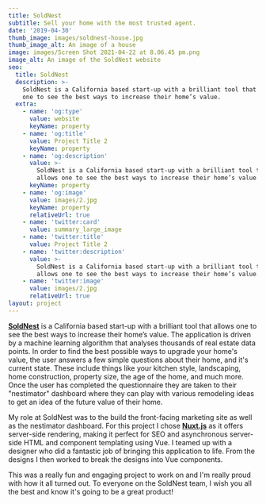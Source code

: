 ```yaml
---
title: SoldNest
subtitle: Sell your home with the most trusted agent.
date: '2019-04-30'
thumb_image: images/soldnest-house.jpg
thumb_image_alt: An image of a house
image: images/Screen Shot 2021-04-22 at 8.06.45 pm.png
image_alt: An image of the SoldNest website
seo:
  title: SoldNest
  description: >-
    SoldNest is a California based start-up with a brilliant tool that allows
    one to see the best ways to increase their home’s value.
  extra:
    - name: 'og:type'
      value: website
      keyName: property
    - name: 'og:title'
      value: Project Title 2
      keyName: property
    - name: 'og:description'
      value: >-
        SoldNest is a California based start-up with a brilliant tool that
        allows one to see the best ways to increase their home’s value.
      keyName: property
    - name: 'og:image'
      value: images/2.jpg
      keyName: property
      relativeUrl: true
    - name: 'twitter:card'
      value: summary_large_image
    - name: 'twitter:title'
      value: Project Title 2
    - name: 'twitter:description'
      value: >-
        SoldNest is a California based start-up with a brilliant tool that
        allows one to see the best ways to increase their home’s value.
    - name: 'twitter:image'
      value: images/2.jpg
      relativeUrl: true
layout: project
---
```

[**SoldNest**](http://www.soldnest.com) is a California based start-up with a brilliant tool that allows one to see the best ways to increase their home’s value. The application is driven by a machine learning algorithm that analyses thousands of real estate data points. In order to find the best possible ways to upgrade your home's value, the user answers a few simple questions about their home, and it's current state. These include things like your kitchen style, landscaping, home construction, property size, the age of the home, and much more. Once the user has completed the questionnaire they are taken to their "nestimator" dashboard where they can play with various remodeling ideas to get an idea of the future value of their home.

My role at SoldNest was to the build the front-facing marketing site as well as the nestimator dashboard. For this project I chose [**Nuxt.js**](https://nuxtjs.org/) as it offers server-side rendering, making it perfect for SEO and asynchronous server-side HTML and component templating using Vue. I teamed up with a designer who did a fantastic job of bringing this application to life. From the designs I then worked to break the designs into Vue components.

This was a really fun and engaging project to work on and I'm really proud with how it all turned out. To everyone on the SoldNest team, I wish you all the best and know it's going to be a great product!

